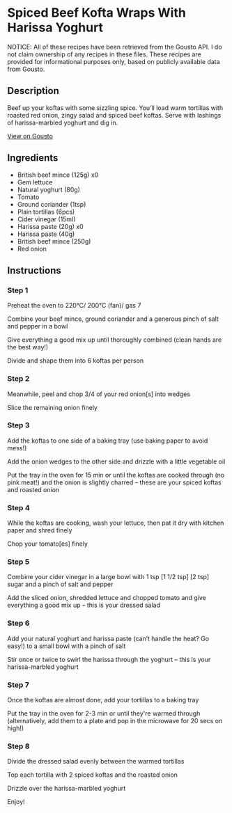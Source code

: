 # Spiced Beef Kofta Wraps With Harissa Yoghurt

NOTICE: All of these recipes have been retrieved from the Gousto API. I do not claim ownership of any recipes in these files. These recipes are provided for informational purposes only, based on publicly available data from Gousto.

## Description

Beef up your koftas with some sizzling spice. You’ll load warm tortillas with roasted red onion, zingy salad and spiced beef koftas. Serve with lashings of harissa-marbled yoghurt and dig in.

[View on Gousto](https://www.gousto.co.uk/recipes/cookbook/spiced-beef-kofta-wraps-with-harissa-yoghurt)

## Ingredients

- British beef mince (125g) x0
- Gem lettuce
- Natural yoghurt (80g)
- Tomato
- Ground coriander (1tsp)
- Plain tortillas (6pcs)
- Cider vinegar (15ml)
- Harissa paste (20g) x0
- Harissa paste (40g)
- British beef mince (250g)
- Red onion

## Instructions


### Step 1

Preheat the oven to 220°C/ 200°C (fan)/ gas 7

Combine your beef mince, ground coriander and a generous pinch of salt and pepper in a bowl

Give everything a good mix up until thoroughly combined (clean hands are the best way!)

Divide and shape them into 6 koftas per person


### Step 2

Meanwhile, peel and chop 3/4 of your red onion[s] into wedges

Slice the remaining onion finely


### Step 3

Add the koftas to one side of a baking tray (use baking paper to avoid mess!)

Add the onion wedges to the other side and drizzle with a little vegetable oil

Put the tray in the oven for 15 min or until the koftas are cooked through (no pink meat!) and the onion is slightly charred – these are your spiced koftas and roasted onion


### Step 4

While the koftas are cooking, wash your lettuce, then pat it dry with kitchen paper and shred finely

Chop your tomato[es] finely


### Step 5

Combine your cider vinegar in a large bowl with 1 tsp <span class="text-purple">[1 1/2 tsp]</span><span class="text-danger"> [2 tsp]</span> sugar and a pinch of salt and pepper

Add the sliced onion, shredded lettuce and chopped tomato and give everything a good mix up – this is your dressed salad


### Step 6

Add your natural yoghurt and harissa paste (can’t handle the heat? Go easy!) to a small bowl with a pinch of salt

Stir once or twice to swirl the harissa through the yoghurt – this is your harissa-marbled yoghurt


### Step 7

Once the koftas are almost done, add your tortillas to a baking tray

Put the tray in the oven for 2-3 min or until they're warmed through (alternatively, add them to a plate and pop in the microwave for 20 secs on high!)

### Step 8

Divide the dressed salad evenly between the warmed tortillas

Top each tortilla with 2 spiced koftas and the roasted onion

Drizzle over the harissa-marbled yoghurt

Enjoy!

